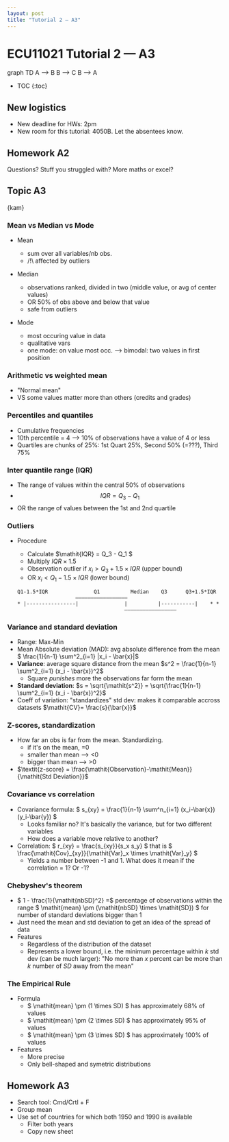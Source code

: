 ```yaml
---
layout: post
title: "Tutorial 2 — A3"
---
```




# ECU11021 Tutorial 2 — A3

<div class="mermaid">
graph TD
 A --> B
 B --> C
 B --> A
</div>


* TOC
{:toc}

## New logistics

- New deadline for HWs: 2pm
- New room for this tutorial: 4050B. Let the absentees know.

## Homework A2

Questions? Stuff you struggled with? More maths or excel?

## Topic A3

{kam}

### Mean vs Median vs Mode

- Mean
  - sum over all variables/nb obs.
  - /!\ affected by outliers

- Median
  - observations ranked, divided in two (middle value, or avg of center values)
  - OR 50% of obs above and below that value
  - safe from outliers

- Mode
  - most occuring value in data
  - qualitative vars
  - one mode: on value most occ. --> bimodal: two values in first position

### Arithmetic vs weighted mean

- "Normal mean"
- VS some values matter more than others (credits and grades)

### Percentiles and quantiles

- Cumulative frequencies
- 10th percentile = 4 --> 10% of observations have a value of 4 or less
- Quartiles are chunks of 25%: 1st Quart 25%, Second 50% (=???), Third 75%

### Inter quantile range (IQR)

- The range of values within the central 50% of observations
- $$\mathit{IQR} = Q_3 - Q_1  $$
- OR the range of values between the 1st and 2nd quartile

### Outliers

- Procedure

  - Calculate $\mathit{IQR} = Q_3 - Q_1  $
  - Multiply $\mathit{IQR} \times 1.5$
  - Observation outlier if $x_i > Q_3 + 1.5 \times \mathit{IQR}$ (upper bound)
  - OR $x_i < Q_1 - 1.5 \times \mathit{IQR}$ (lower bound)

  ```
  Q1-1.5*IQR			   Q1		   Median	 Q3      Q3+1.5*IQR
                     —————————————————
  * |----------------|				 |			|-----------|    * *
  									 —————————————————
  ```

### Variance and standard deviation

- Range: Max-Min
- Mean Absolute deviation (MAD): avg absolute difference from the mean $ \frac{1}{n-1} \sum^2_{i=1} |x_i - \bar{x}|$
- **Variance**: average square distance from the mean $s^2 = \frac{1}{n-1} \sum^2_{i=1} (x_i - \bar{x})^2$
  - Square *punishes* more the observations far form the mean
- **Standard deviation**: $s = \sqrt{\mathit{s^2}} = \sqrt{\frac{1}{n-1} \sum^2_{i=1} (x_i - \bar{x})^2}$
- Coeff of variation: "standardizes" std dev: makes it comparable accross datasets $\mathit{CV}= \frac{s}{\bar{x}}$

### Z-scores, standardization

- How far an obs is far from the mean. Standardizing.
  - if it's on the mean, =0
  - smaller than mean --> <0
  - bigger than mean --> >0
- $\textit{z-score} = \frac{\mathit{Observation}-\mathit{Mean}}{\mathit{Std Deviation}}$

### Covariance vs correlation

- Covariance formula: $ s_{xy} = \frac{1}{n-1} \sum^n_{i=1} (x_i-\bar{x}) (y_i-\bar{y}) $
  - Looks familiar no? It's basically the variance, but for two different variables
  - How does a variable move relative to another?
- Correlation: $ r_{xy} = \frac{s_{xy}}{s_x s_y} $ that is $ \frac{\mathit{Cov}_{xy}}{\mathit{Var}_x \times \mathit{Var}_y} $
  - Yields a number between -1 and 1. What does it mean if the correlation = 1? Or -1?

### Chebyshev's theorem

- $ 1 - \frac{1}{\mathit{nbSD}^2} =$ percentage of observations within the range $ \mathit{mean} \pm (\mathit{nbSD} \times \mathit{SD}) $ for number of standard deviations bigger than 1
- Just need the mean and std deviation to get an idea of the spread of data
- Features
  - Regardless of the distribution of the dataset
  - Represents a lower bound, i.e. the minimum percentage within $k$ std dev (can be much larger): "No more than $x$ percent can be more than $k$ number of $SD$ away from the mean"

### The Empirical Rule

- Formula
  - $ \mathit{mean} \pm (1 \times SD) $ has approximately 68% of values
  - $ \mathit{mean} \pm (2 \times SD) $ has approximately 95% of values
  - $ \mathit{mean} \pm (3 \times SD) $ has approximately 100% of values
- Features
  - More precise
  - Only bell-shaped and symetric distributions 

## Homework A3

- Search tool: Cmd/Crtl + F
- Group mean
- Use set of countries for which both 1950 and 1990 is available
  - Filter both years
  - Copy new sheet
